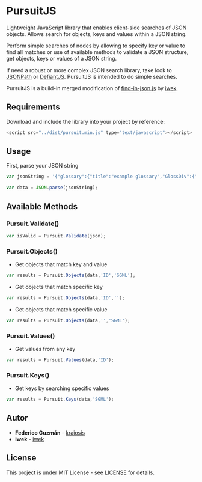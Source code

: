 # PursuitJS

Lightweight JavaScript library that enables client-side searches of JSON objects. Allows search for objects, keys and values within a JSON string.

Perform simple searches of nodes by allowing to specify key or value to find all matches or use of available methods to validate a JSON structure, get objects, keys or values of a JSON string.

If need a robust or more complex JSON search library, take look to [JSONPath](http://goessner.net/articles/JsonPath/) or [DefiantJS](https://github.com/hbi99/defiant.js). PursuitJS is intended to do simple searches.

PursuitJS is a build-in merged modification of [find-in-json.js](https://gist.github.com/iwek/3924925) by [iwek](https://github.com/iwek).

## Requirements

Download and include the library into your project by reference:
```js
<script src="../dist/pursuit.min.js" type="text/javascript"></script>

```

## Usage

First, parse your JSON string

```js
var jsonString = '{"glossary":{"title":"example glossary","GlossDiv":{"title":"S","GlossList":{"GlossEntry":{"ID":"SGML","SortAs":"SGML","GlossTerm":"Standard Generalized Markup Language","Acronym":"SGML","Abbrev":"ISO 8879:1986","GlossDef":{"para":"A meta-markup language, used to create markup languages such as DocBook.","ID":"44","str":"SGML","GlossSeeAlso":["GML","XML"]},"GlossSee":"markup"}}}}}';

var data = JSON.parse(jsonString);

```
## Available Methods

### Pursuit.Validate()

```js
var isValid = Pursuit.Validate(json);

```

### Pursuit.Objects()

* Get objects that match key and value
```js
var results = Pursuit.Objects(data,'ID','SGML');

```

* Get objects that match specific key
```js
var results = Pursuit.Objects(data,'ID','');

```

* Get objects that match specific value
```js
var results = Pursuit.Objects(data,'','SGML');

```

### Pursuit.Values()

* Get values from any key
```js
var results = Pursuit.Values(data,'ID');

```

### Pursuit.Keys()

* Get keys by searching specific values
```js
var results = Pursuit.Keys(data,'SGML');

```

## Autor

* **Federico Guzmán** - [kraiosis](https://github.com/kraiosis)
* **iwek** - [iwek](https://github.com/iwek)

## License

This project is under MIT License - see [LICENSE](https://github.com/kraiosis/PursuitJS/blob/master/LICENSE) for details.